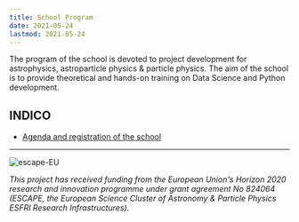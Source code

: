 ```yaml
---
title: School Program
date: 2021-05-24
lastmod: 2021-05-24
---
```


The program of the school is devoted to project development for astrophysics, astroparticle physics & particle physics. The aim of the school is to provide theoretical and hands-on training on Data Science and Python development.

## INDICO

- [Agenda and registration of the school](https://indico.in2p3.fr/event/20306/)

---

![escape-EU](/school2021/img/escape-eu.png)

_This project has received funding from the European Union's Horizon 2020 research and innovation programme under grant agreement No 824064 (ESCAPE, the European Science Cluster of Astronomy & Particle Physics ESFRI Research Infrastructures)._
